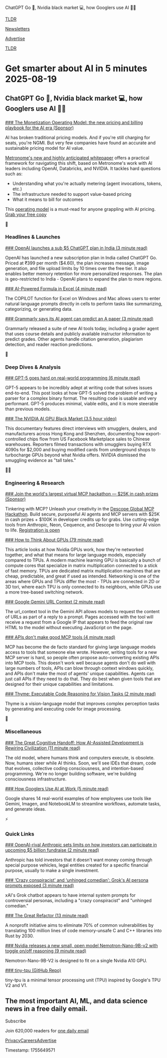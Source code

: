 ChatGPT Go 💬, Nvidia black market 💻, how Googlers use AI 🧑‍💻

[TLDR](/)

[Newsletters](/newsletters)

[Advertise](https://advertise.tldr.tech/)

[TLDR](/)

# Get smarter about AI in 5 minutes 2025-08-19

## ChatGPT Go 💬, Nvidia black market 💻, how Googlers use AI 🧑‍💻

### 

[### The Monetization Operating Model: the new pricing and billing playbook for the AI era (Sponsor)](https://metronome.com/monetization-operating-model?utm_campaign=tldr-sponsorship&amp;utm_medium=newsletter&amp;utm_source=tldr-ai&amp;utm_content=primary)

AI has broken traditional pricing models. And if you're still charging for seats, you're NGMI. But very few companies have found an accurate and sustainable pricing model for AI value.

[Metronome's new and highly anticipated whitepaper](https://metronome.com/monetization-operating-model?utm_campaign=tldr-sponsorship&utm_medium=newsletter&utm_source=tldr-ai&utm_content=primary) offers a practical framework for navigating this shift, based on Metronome's work with AI leaders including OpenAI, Databricks, and NVIDIA. It tackles hard questions such as:

* Understanding what you're actually metering (agent invocations, tokens, etc.)
* The infrastructure needed to support value-based pricing
* What it means to bill for outcomes

This [operating model](https://metronome.com/monetization-operating-model?utm_campaign=tldr-sponsorship&utm_medium=newsletter&utm_source=tldr-ai&utm_content=primary) is a must-read for anyone grappling with AI pricing. [Grab your free copy](https://metronome.com/monetization-operating-model?utm_campaign=tldr-sponsorship&utm_medium=newsletter&utm_source=tldr-ai&utm_content=primary)

🚀

### Headlines & Launches

[### OpenAI launches a sub $5 ChatGPT plan in India (3 minute read)](https://techcrunch.com/2025/08/18/openai-launches-a-sub-5-chatgpt-plan-in-india/?utm_source=tldrai)

OpenAI has launched a new subscription plan in India called ChatGPT Go. Priced at ₹399 per month ($4.60), the plan increases message, image generation, and file upload limits by 10 times over the free tier. It also enables better memory retention for more personalized responses. The plan is geo-restricted to India - OpenAI plans to expand the plan to more regions.

[### AI-Powered Formula in Excel (4 minute read)](https://techcommunity.microsoft.com/blog/microsoft365insiderblog/bring-ai-to-your-formulas-with-the-copilot-function-in-excel/4443487?utm_source=tldrai)

The COPILOT function for Excel on Windows and Mac allows users to enter natural language prompts directly in cells to perform tasks like summarizing, categorizing, or generating data.

[### Grammarly says its AI agent can predict an A paper (3 minute read)](https://www.theverge.com/news/760508/grammarly-ai-agents-help-students-educators?utm_source=tldrai)

Grammarly released a suite of new AI tools today, including a grader agent that uses course details and publicly available instructor information to predict grades. Other agents handle citation generation, plagiarism detection, and reader reaction predictions.

🧠

### Deep Dives & Analysis

[### GPT-5 goes hard on real-world programming (6 minute read)](https://www.omerba.dev/blog/gpt-5-evtx-zig-parser?utm_source=tldrai)

GPT-5 appears to be incredibly adept at writing code that solves issues end-to-end. This post looks at how GPT-5 solved the problem of writing a parser for a complex binary format. The resulting code is usable and very performant. GPT-5 produces minimal, viable edits, and it is more steerable than previous models.

[### The NVIDIA AI GPU Black Market (3.5 hour video)](https://www.youtube.com/watch?v=1H3xQaf7BFI&amp;utm_source=tldrai)

This documentary features direct interviews with smugglers, dealers, and manufacturers across Hong Kong and Shenzhen, documenting how export-controlled chips flow from US Facebook Marketplace sales to Chinese warehouses. Reporters filmed transactions with smugglers buying RTX 4090s for $2,000 and buying modified cards from underground shops to turbocharge GPUs beyond what Nvidia offers. NVIDIA dismissed the smuggling evidence as "tall tales."

👨‍💻

### Engineering & Research

[### Join the world's largest virtual MCP hackathon — $25K in cash prizes (Sponsor)](https://globalmcphackathon.com/?utm_source=tldr&amp;utm_medium=email&amp;utm_campaign=tldrai-2025)

Tinkering with MCP? Unleash your creativity in the [Descope Global MCP Hackathon](https://globalmcphackathon.com/?utm_source=tldr&utm_medium=email&utm_campaign=tldrai-2025). Build secure, purposeful AI agents and MCP servers with $25K in cash prizes + $100K in developer credits up for grabs. Use cutting-edge tools from Anthropic, Neon, Cequence, and Descope to bring your AI vision to life. [Registration is open](https://globalmcphackathon.com/?utm_source=tldr&utm_medium=email&utm_campaign=tldrai-2025)

[### How to Think About GPUs (79 minute read)](https://jax-ml.github.io/scaling-book/gpus/?utm_source=tldrai)

This article looks at how Nvidia GPUs work, how they're networked together, and what that means for large language models, especially compared to TPUs. A modern machine learning GPU is basically a bunch of compute cores that specialize in matrix multiplication connected to a stick of fast memory. TPUs are dedicated matrix multiplication machines that are cheap, predictable, and great if used as intended. Networking is one of the areas where GPUs and TPUs differ the most - TPUs are connected in 2D or 3D tori, where each TPU is only connected to its neighbors, while GPUs use a more tree-based switching network.

[### Google Gemini URL Context (2 minute read)](https://simonwillison.net/2025/Aug/18/google-gemini-url-context/?utm_source=tldrai)

The url\_context tool in the Gemini API allows models to request the content of URLs as part of a reply to a prompt. Pages accessed with the tool will receive a request from a Google IP that appears to feed the original raw HTML to the model without executing JavaScript on the page.

[### APIs don't make good MCP tools (4 minute read)](https://www.reillywood.com/blog/apis-dont-make-good-mcp-tools/?utm_source=tldrai)

MCP has become the de facto standard for giving large language models access to tools that someone else wrote. However, writing tools for a new MCP server is hard, so people often propose auto-converting existing APIs into MCP tools. This doesn't work well because agents don't do well with large numbers of tools, APIs can blow through context windows quickly, and APIs don't make the most of agents' unique capabilities. Agents can just call APIs if they need to do that. They do best when given tools that are designed for their unique capabilities and limitations.

[### Thyme: Executable Code Reasoning for Vision Tasks (2 minute read)](https://thyme-vl.github.io/?utm_source=tldrai)

Thyme is a vision-language model that improves complex perception tasks by generating and executing code for image processing.

🎁

### Miscellaneous

[### The Great Cognitive Handoff: How AI-Assisted Development is Rewiring Civilization (11 minute read)](https://zakelfassi.com/blog/2025/2025-08-16-the-great-cognitive-handoff?utm_source=tldrai)

The old model, where humans think and computers execute, is obsolete. Now, humans steer while AI thinks. Soon, we'll see IDEs that dream, code that evolves, collective coding consciousness, and intention-based programming. We're no longer building software, we're building consciousness infrastructure.

[### How Googlers Use AI at Work (5 minute read)](https://blog.google/technology/ai/google-ai-workplace-examples/?utm_source=tldrai)

Google shares 14 real-world examples of how employees use tools like Gemini, Imagen, and NotebookLM to streamline workflows, automate tasks, and generate ideas.

⚡️

### Quick Links

[### OpenAI-rival Anthropic sets limits on how investors can participate in upcoming $5 billion fundraise (2 minute read)](https://www.msn.com/en-in/money/news/openai-rival-anthropic-sets-limits-on-how-investors-can-participate-in-upcoming-5-billion-fundraise/ar-AA1KJhVV?utm_source=tldrai)

Anthropic has told investors that it doesn't want money coming through special purpose vehicles, legal entities created for a specific financial purpose, usually to make a single investment.

[### ‘Crazy conspiracist' and ‘unhinged comedian': Grok's AI persona prompts exposed (3 minute read)](https://techcrunch.com/2025/08/18/crazy-conspiracist-and-unhinged-comedian-groks-ai-persona-prompts-exposed/?utm_source=tldrai)

xAI's Grok chatbot appears to have internal system prompts for controversial personas, including a "crazy conspiracist" and "unhinged comedian."

[### The Great Refactor (13 minute read)](https://ifp.org/the-great-refactor/?utm_source=tldrai)

A nonprofit initiative aims to eliminate 70% of common vulnerabilities by translating 100 million lines of code memory-unsafe C and C++ libraries into Rust by 2030.

[### Nvidia releases a new small, open model Nemotron-Nano-9B-v2 with toggle on/off reasoning (9 minute read)](https://venturebeat.com/ai/nvidia-releases-a-new-small-open-model-nemotron-nano-9b-v2-with-toggle-on-off-reasoning/?utm_source=tldrai)

Nemotron-Nano-9B-V2 is designed to fit on a single Nvidia A10 GPU.

[### tiny-tpu (GitHub Repo)](https://github.com/tiny-tpu-v2/tiny-tpu?utm_source=tldrai)

tiny-tpu is a minimal tensor processing unit (TPU) inspired by Google's TPU V2 and V1.

## The most important AI, ML, and data science news in a free daily email.

Subscribe

Join 620,000 readers for [one daily email](/api/latest/ai)

[Privacy](/privacy)[Careers](https://jobs.ashbyhq.com/tldr.tech)[Advertise](/ai/advertise)

Timestamp: 1755649571
